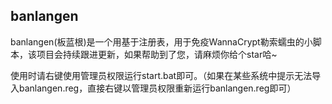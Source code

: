 ## banlangen
banlangen(板蓝根)是一个用基于注册表，用于免疫WannaCrypt勒索蠕虫的小脚本，该项目会持续跟进更新，如果帮助到了您，请麻烦你给个star哈~

使用时请右键使用管理员权限运行start.bat即可。（如果在某些系统中提示无法导入banlangen.reg，直接右键以管理员权限重新运行banlangen.reg即可）
